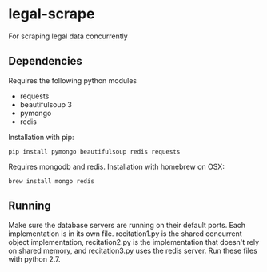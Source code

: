 legal-scrape
============

For scraping legal data concurrently


Dependencies
------------

Requires the following python modules

- requests
- beautifulsoup 3
- pymongo
- redis

Installation with pip:

```
pip install pymongo beautifulsoup redis requests
```

Requires mongodb and redis. Installation with homebrew on OSX:

```
brew install mongo redis
```

Running
-------

Make sure the database servers are running on their default ports. Each implementation is in its own file. recitation1.py is the shared concurrent object implementation, recitation2.py is the implementation that doesn't rely on shared memory, and recitation3.py uses the redis server. Run these files with python 2.7.